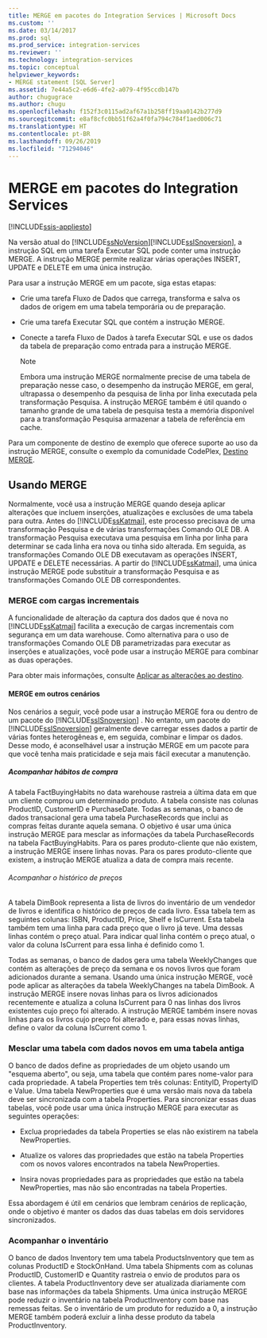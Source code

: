 ```yaml
---
title: MERGE em pacotes do Integration Services | Microsoft Docs
ms.custom: ''
ms.date: 03/14/2017
ms.prod: sql
ms.prod_service: integration-services
ms.reviewer: ''
ms.technology: integration-services
ms.topic: conceptual
helpviewer_keywords:
- MERGE statement [SQL Server]
ms.assetid: 7e44a5c2-e6d6-4fe2-a079-4f95ccdb147b
author: chugugrace
ms.author: chugu
ms.openlocfilehash: f152f3c0115ad2af67a1b258ff19aa0142b277d9
ms.sourcegitcommit: e8af8cfc0bb51f62a4f0fa794c784f1aed006c71
ms.translationtype: HT
ms.contentlocale: pt-BR
ms.lasthandoff: 09/26/2019
ms.locfileid: "71294046"
---
```

# <a name="merge-in-integration-services-packages"></a>MERGE em pacotes do Integration Services

[!INCLUDE[ssis-appliesto](../../includes/ssis-appliesto-ssvrpluslinux-asdb-asdw-xxx.md)]


  Na versão atual do [!INCLUDE[ssNoVersion](../../includes/ssnoversion-md.md)][!INCLUDE[ssISnoversion](../../includes/ssisnoversion-md.md)], a instrução SQL em uma tarefa Executar SQL pode conter uma instrução MERGE. A instrução MERGE permite realizar várias operações INSERT, UPDATE e DELETE em uma única instrução.  
  
 Para usar a instrução MERGE em um pacote, siga estas etapas:  
  
-   Crie uma tarefa Fluxo de Dados que carrega, transforma e salva os dados de origem em uma tabela temporária ou de preparação.  
  
-   Crie uma tarefa Executar SQL que contém a instrução MERGE.  
  
-   Conecte a tarefa Fluxo de Dados à tarefa Executar SQL e use os dados da tabela de preparação como entrada para a instrução MERGE.  
  
    > [!NOTE]  
    >  Embora uma instrução MERGE normalmente precise de uma tabela de preparação nesse caso, o desempenho da instrução MERGE, em geral, ultrapassa o desempenho da pesquisa de linha por linha executada pela transformação Pesquisa. A instrução MERGE também é útil quando o tamanho grande de uma tabela de pesquisa testa a memória disponível para a transformação Pesquisa armazenar a tabela de referência em cache.  
  
 Para um componente de destino de exemplo que oferece suporte ao uso da instrução MERGE, consulte o exemplo da comunidade CodePlex, [Destino MERGE](https://go.microsoft.com/fwlink/?LinkId=141215).  
  
## <a name="using-merge"></a>Usando MERGE  
 Normalmente, você usa a instrução MERGE quando deseja aplicar alterações que incluem inserções, atualizações e exclusões de uma tabela para outra. Antes do [!INCLUDE[ssKatmai](../../includes/sskatmai-md.md)], este processo precisava de uma transformação Pesquisa e de várias transformações Comando OLE DB. A transformação Pesquisa executava uma pesquisa em linha por linha para determinar se cada linha era nova ou tinha sido alterada. Em seguida, as transformações Comando OLE DB executavam as operações INSERT, UPDATE e DELETE necessárias. A partir do [!INCLUDE[ssKatmai](../../includes/sskatmai-md.md)], uma única instrução MERGE pode substituir a transformação Pesquisa e as transformações Comando OLE DB correspondentes.  
  
### <a name="merge-with-incremental-loads"></a>MERGE com cargas incrementais  
 A funcionalidade de alteração da captura dos dados que é nova no [!INCLUDE[ssKatmai](../../includes/sskatmai-md.md)] facilita a execução de cargas incrementais com segurança em um data warehouse. Como alternativa para o uso de transformações Comando OLE DB parametrizadas para executar as inserções e atualizações, você pode usar a instrução MERGE para combinar as duas operações.  
  
 Para obter mais informações, consulte [Aplicar as alterações ao destino](../../integration-services/change-data-capture/apply-the-changes-to-the-destination.md).  
  
#### <a name="merge-in-other-scenarios"></a>MERGE em outros cenários  
 Nos cenários a seguir, você pode usar a instrução MERGE fora ou dentro de um pacote do [!INCLUDE[ssISnoversion](../../includes/ssisnoversion-md.md)] . No entanto, um pacote do [!INCLUDE[ssISnoversion](../../includes/ssisnoversion-md.md)] geralmente deve carregar esses dados a partir de várias fontes heterogêneas e, em seguida, combinar e limpar os dados. Desse modo, é aconselhável usar a instrução MERGE em um pacote para que você tenha mais praticidade e seja mais fácil executar a manutenção.  
  
##### <a name="track-buying-habits"></a>Acompanhar hábitos de compra  
 A tabela FactBuyingHabits no data warehouse rastreia a última data em que um cliente comprou um determinado produto. A tabela consiste nas colunas ProductID, CustomerID e PurchaseDate. Todas as semanas, o banco de dados transacional gera uma tabela PurchaseRecords que inclui as compras feitas durante aquela semana. O objetivo é usar uma única instrução MERGE para mesclar as informações da tabela PurchaseRecords na tabela FactBuyingHabits. Para os pares produto-cliente que não existem, a instrução MERGE insere linhas novas. Para os pares produto-cliente que existem, a instrução MERGE atualiza a data de compra mais recente.  
  
###### <a name="track-price-history"></a>Acompanhar o histórico de preços  
 A tabela DimBook representa a lista de livros do inventário de um vendedor de livros e identifica o histórico de preços de cada livro. Essa tabela tem as seguintes colunas: ISBN, ProductID, Price, Shelf e IsCurrent. Esta tabela também tem uma linha para cada preço que o livro já teve. Uma dessas linhas contém o preço atual. Para indicar qual linha contém o preço atual, o valor da coluna IsCurrent para essa linha é definido como 1.  
  
 Todas as semanas, o banco de dados gera uma tabela WeeklyChanges que contém as alterações de preço da semana e os novos livros que foram adicionados durante a semana. Usando uma única instrução MERGE, você pode aplicar as alterações da tabela WeeklyChanges na tabela DimBook. A instrução MERGE insere novas linhas para os livros adicionados recentemente e atualiza a coluna IsCurrent para 0 nas linhas dos livros existentes cujo preço foi alterado. A instrução MERGE também insere novas linhas para os livros cujo preço foi alterado e, para essas novas linhas, define o valor da coluna IsCurrent como 1.  
  
### <a name="merge-a-table-with-new-data-against-the-old-table"></a>Mesclar uma tabela com dados novos em uma tabela antiga  
 O banco de dados define as propriedades de um objeto usando um "esquema aberto", ou seja, uma tabela que contém pares nome-valor para cada propriedade. A tabela Properties tem três colunas: EntityID, PropertyID e Value. Uma tabela NewProperties que é uma versão mais nova da tabela deve ser sincronizada com a tabela Properties. Para sincronizar essas duas tabelas, você pode usar uma única instrução MERGE para executar as seguintes operações:  
  
-   Exclua propriedades da tabela Properties se elas não existirem na tabela NewProperties.  
  
-   Atualize os valores das propriedades que estão na tabela Properties com os novos valores encontrados na tabela NewProperties.  
  
-   Insira novas propriedades para as propriedades que estão na tabela NewProperties, mas não são encontradas na tabela Properties.  
  
 Essa abordagem é útil em cenários que lembram cenários de replicação, onde o objetivo é manter os dados das duas tabelas em dois servidores sincronizados.  
  
### <a name="track-inventory"></a>Acompanhar o inventário  
 O banco de dados Inventory tem uma tabela ProductsInventory que tem as colunas ProductID e StockOnHand. Uma tabela Shipments com as colunas ProductID, CustomerID e Quantity rastreia o envio de produtos para os clientes. A tabela ProductInventory deve ser atualizada diariamente com base nas informações da tabela Shipments. Uma única instrução MERGE pode reduzir o inventário na tabela ProductInventory com base nas remessas feitas. Se o inventário de um produto for reduzido a 0, a instrução MERGE também poderá excluir a linha desse produto da tabela ProductInventory.  
  
  
